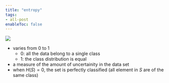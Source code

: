 ```yaml
---
title: "entropy"
tags:
- all-post
enableToc: false
---
```


![](entropy-1.png)

- varies from 0 to 1
	- 0: all the data belong to a single class
	- 1: the class distribution is equal
- a measure of the amount of uncertainity in the data set
- when $H(S)=0$, the set is perfectly classified (all element in $S$ are of the same class)